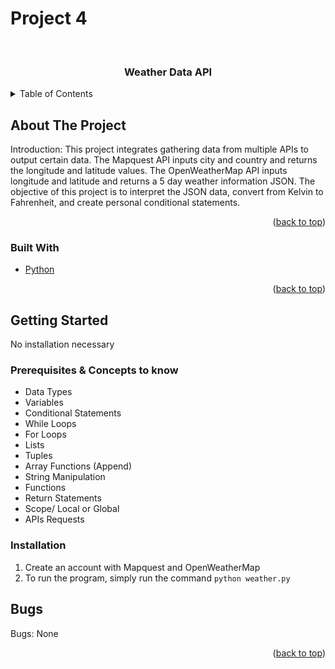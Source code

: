 # Project 4


<br />
<h3 align="center">Weather Data API</h3>

</div>



<!-- TABLE OF CONTENTS -->
<details>
  <summary>Table of Contents</summary>
  <ol>
    <li>
      <a href="#about-the-project">About The Project</a>
      <ul>
        <li><a href="#built-with">Built With</a></li>
      </ul>
    </li>
    <li>
      <a href="#getting-started">Getting Started</a>
      <ul>
        <li><a href="#prerequisites">Prerequisites</a></li>
        <li><a href="#installation">Installation</a></li>
      </ul>
    </li>
    <li><a href="#bugs">Bugs</a></li>
  </ol>
</details>



<!-- ABOUT THE PROJECT -->
## About The Project

Introduction: This project integrates gathering data from multiple APIs to output certain data. The Mapquest API inputs city and country and returns the longitude and latitude values. The OpenWeatherMap API inputs longitude and latitude and returns a 5 day weather information JSON. The objective of this project is to interpret the JSON data, convert from Kelvin to Fahrenheit, and create personal conditional statements.
<p align="right">(<a href="#top">back to top</a>)</p>



### Built With

* [Python](https://www.python.org/)

<p align="right">(<a href="#top">back to top</a>)</p>



<!-- GETTING STARTED -->
## Getting Started
No installation necessary

### Prerequisites & Concepts to know

 - Data Types
 - Variables
 - Conditional Statements
 - While Loops
 - For Loops
 - Lists
 - Tuples
 - Array Functions (Append)
 - String Manipulation
 - Functions
 - Return Statements
 - Scope/ Local or Global
 - APIs Requests

### Installation
1. Create an account with Mapquest and OpenWeatherMap <br>
2. To run the program, simply run the command `python weather.py`


## Bugs
Bugs: None

<p align="right">(<a href="#top">back to top</a>)</p>